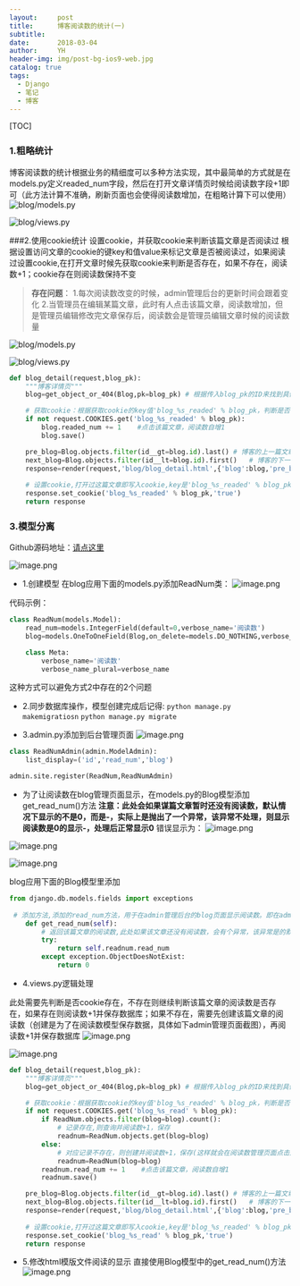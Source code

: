 ```yaml
---
layout:     post
title:      博客阅读数的统计(一)
subtitle:   
date:       2018-03-04
author:     YH
header-img: img/post-bg-ios9-web.jpg
catalog: true
tags:
  - Django
  - 笔记
  - 博客
---
```



[TOC]

### 1.粗略统计
博客阅读数的统计根据业务的精细度可以多种方法实现，其中最简单的方式就是在models.py定义readed_num字段，然后在打开文章详情页时候给阅读数字段+1即可（此方法计算不准确，刷新页面也会使得阅读数增加，在粗略计算下可以使用）
![blog/models.py](http://upload-images.jianshu.io/upload_images/545178-2572ad6b5a34748b.png?imageMogr2/auto-orient/strip%7CimageView2/2/w/1240)

![blog/views.py](http://upload-images.jianshu.io/upload_images/545178-ce8fbb1a4f9e63c5.png?imageMogr2/auto-orient/strip%7CimageView2/2/w/1240)


###2.使用cookie统计
设置cookie，并获取cookie来判断该篇文章是否阅读过
根据设置访问文章的cookie的键key和值value来标记文章是否被阅读过，如果阅读过设置cookie,在打开文章时候先获取cookie来判断是否存在，如果不存在，阅读数+1；cookie存在则阅读数保持不变
>**存在问题**：
 1.每次阅读数改变的时候，admin管理后台的更新时间会跟着变化
 2.当管理员在编辑某篇文章，此时有人点击该篇文章，阅读数增加，但是管理员编辑修改完文章保存后，阅读数会是管理员编辑文章时候的阅读数量
 
![blog/models.py](http://upload-images.jianshu.io/upload_images/545178-7e5c4e72b22ace76.png?imageMogr2/auto-orient/strip%7CimageView2/2/w/1240)

![blog/views.py](http://upload-images.jianshu.io/upload_images/545178-ced94ab7ec32043e.png?imageMogr2/auto-orient/strip%7CimageView2/2/w/1240)

```python
def blog_detail(request,blog_pk):
    """博客详情页"""
    blog=get_object_or_404(Blog,pk=blog_pk) # 根据传入blog_pk的ID来找到具体对应博客文章

    # 获取cookie：根据获取cookie的key值'blog_%s_readed' % blog_pk，判断是否存在，不存在则阅读数+1
    if not request.COOKIES.get('blog_%s_readed' % blog_pk):
        blog.readed_num += 1    #点击该篇文章，阅读数自增1
        blog.save()

    pre_blog=Blog.objects.filter(id__gt=blog.id).last() # 博客的上一篇文章
    next_blog=Blog.objects.filter(id__lt=blog.id).first()   # 博客的下一篇文章
    response=render(request,'blog/blog_detail.html',{'blog':blog,'pre_blog':pre_blog,'next_blog':next_blog})    #响应
    
    # 设置cookie,打开过这篇文章即写入cookie,key是'blog_%s_readed' % blog_pk,value是'true'
    response.set_cookie('blog_%s_readed' % blog_pk,'true')
    return response
```

### 3.模型分离

Github源码地址：[请点这里](https://github.com/yhxt/django2.0-code/blob/master/%E5%8D%9A%E5%AE%A2%E9%98%85%E8%AF%BB%E8%AE%A1%E6%95%B0%E4%BC%98%E5%8C%96%E3%80%90app%E5%BA%94%E7%94%A8%E5%88%86%E7%A6%BB%E5%89%8D-%E6%A8%A1%E5%9E%8B%E5%88%86%E7%A6%BB%E3%80%91-v1.0/blog/models.py)

![image.png](http://upload-images.jianshu.io/upload_images/545178-062bdfe0d502aa07.png?imageMogr2/auto-orient/strip%7CimageView2/2/w/1240)


* 1.创建模型
在blog应用下面的models.py添加ReadNum类：
![image.png](http://upload-images.jianshu.io/upload_images/545178-184405e0062f1dc5.png?imageMogr2/auto-orient/strip%7CimageView2/2/w/1240)


代码示例：
```python
class ReadNum(models.Model):
    read_num=models.IntegerField(default=0,verbose_name='阅读数')
    blog=models.OneToOneField(Blog,on_delete=models.DO_NOTHING,verbose_name='标题')

    class Meta:
        verbose_name='阅读数'
        verbose_name_plural=verbose_name
```

这种方式可以避免方式2中存在的2个问题

* 2.同步数据库操作，模型创建完成后记得:
`python manage.py makemigratiosn`
`python manage.py migrate`

* 3.admin.py添加到后台管理页面
![image.png](http://upload-images.jianshu.io/upload_images/545178-a511e094c28cba56.png?imageMogr2/auto-orient/strip%7CimageView2/2/w/1240)


```python
class ReadNumAdmin(admin.ModelAdmin):
    list_display=('id','read_num','blog')

admin.site.register(ReadNum,ReadNumAdmin)
```
* 为了让阅读数在blog管理页面显示，在models.py的Blog模型添加get_read_num()方法
**注意：此处会如果谋篇文章暂时还没有阅读数，默认情况下显示的不是0，而是-，实际上是抛出了一个异常，该异常不处理，则显示阅读数是0的显示-，处理后正常显示0**
错误显示为：
![image.png](http://upload-images.jianshu.io/upload_images/545178-6c61f7b069f0fef8.png?imageMogr2/auto-orient/strip%7CimageView2/2/w/1240)

![image.png](http://upload-images.jianshu.io/upload_images/545178-13c08b6a7b9fc690.png?imageMogr2/auto-orient/strip%7CimageView2/2/w/1240)

![image.png](http://upload-images.jianshu.io/upload_images/545178-7663692619f928a0.png?imageMogr2/auto-orient/strip%7CimageView2/2/w/1240)


blog应用下面的Blog模型里添加
```python
from django.db.models.fields import exceptions
   
 # 添加方法,添加的read_num方法，用于在admin管理后台的blog页面显示阅读数。即在admin.py的BlogAdmin类的list_display添加read_num
    def get_read_num(self):
        # 返回该篇文章的阅读数,此处如果该文章还没有阅读数，会有个异常，该异常是的默认阅读数不是0，而是-
        try:
            return self.readnum.read_num
        except exception.ObjectDoesNotExist:
            return 0
```
* 4.views.py逻辑处理

此处需要先判断是否cookie存在，不存在则继续判断该篇文章的阅读数是否存在，如果存在则阅读数+1并保存数据库；如果不存在，需要先创建该篇文章的阅读数（创建是为了在阅读数模型保存数据，具体如下admin管理页面截图），再阅读数+1并保存数据库
![image.png](http://upload-images.jianshu.io/upload_images/545178-d6cdd2bb74672f16.png?imageMogr2/auto-orient/strip%7CimageView2/2/w/1240)

![![image.png](http://upload-images.jianshu.io/upload_images/545178-9a550efc95446394.png?imageMogr2/auto-orient/strip%7CimageView2/2/w/1240)
](http://upload-images.jianshu.io/upload_images/545178-c90341bb21c7a115.png?imageMogr2/auto-orient/strip%7CimageView2/2/w/1240)


```python
def blog_detail(request,blog_pk):
    """博客详情页"""
    blog=get_object_or_404(Blog,pk=blog_pk) # 根据传入blog_pk的ID来找到具体对应博客文章

    # 获取cookie：根据获取cookie的key值'blog_%s_readed' % blog_pk，判断是否存在，不存在则阅读数+1
    if not request.COOKIES.get('blog_%s_read' % blog_pk):
        if ReadNum.objects.filter(blog=blog).count():
            # 记录存在,则查询并阅读数+1，保存
            readnum=ReadNum.objects.get(blog=blog)
        else:
            # 对应记录不存在，则创建并阅读数+1，保存(这样就会在阅读数管理页面点击后保存对应文章以及阅读数)
            readnum=ReadNum(blog=blog)
        readnum.read_num += 1    #点击该篇文章，阅读数自增1
        readnum.save()

    pre_blog=Blog.objects.filter(id__gt=blog.id).last() # 博客的上一篇文章
    next_blog=Blog.objects.filter(id__lt=blog.id).first()   # 博客的下一篇文章
    response=render(request,'blog/blog_detail.html',{'blog':blog,'pre_blog':pre_blog,'next_blog':next_blog})    #响应
    
    # 设置cookie,打开过这篇文章即写入cookie,key是'blog_%s_readed' % blog_pk,value是'true'
    response.set_cookie('blog_%s_read' % blog_pk,'true')
    return response
```
* 5.修改html模版文件阅读的显示
直接使用Blog模型中的get_read_num()方法
![image.png](http://upload-images.jianshu.io/upload_images/545178-bca8cbd942ee8d8b.png?imageMogr2/auto-orient/strip%7CimageView2/2/w/1240)
